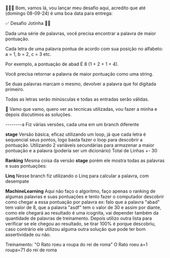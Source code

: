 👨🏻‍💻 Bom, vamos lá, vou lançar meu desafio aqui, acredito que até (domingo 08-09-24) é uma boa data para entrega: 

✅ Desafio Jotinha 🤷🏻

Dada uma série de palavras, você precisa encontrar a palavra de maior pontuação.

Cada letra de uma palavra pontua de acordo com sua posição no alfabeto: a = 1, b = 2, c = 3 etc.

Por exemplo, a pontuação de abad É 8 (1 + 2 + 1 + 4).

Você precisa retornar a palavra de maior pontuação como uma string.

Se duas palavras marcam o mesmo, devolver a palavra que foi digitada primeiro.

Todas as letras serão minúsculas e todas as entradas serão válidas.

📅 Vamo que vamo, quero ver as tecnicas utilizadas, vou fazer a minha e depois discutimos as soluções.


--------a
Fiz várias versões, cada uma em um branch diferente

**stage**
Versão básica, eficaz utilizando um loop, já que cada letra é sequencial seus pontos, logo basta fazer o loop para descobrir a pontuação.
Utilizando 2 variáveis secundárias para armazenar a maior pontuação e a palavra (poderia ser um dicionário)
Total de Linhas +- 30

**Ranking**
Mesma coisa da versão **stage** porém ele mostra todas as palavras e suas pontuações:


**Linq**
Nesse branch fiz utilizando o Linq para calcular a palavra, com desempate

**MachineLearning**
Aqui não faço o algoritmo, faço apenas o ranking de algumas palavras e suas pontuações e tento fazer o computador descobrir como chegar a essa pontuação por palavra
ex:
falo que a palavra "abad" tem valor de 8, que a palavra "asdf" tem o valor de 30 e assim por diante, como ele chegará ao resultado é uma icognita, vai depender também da quantidade de palavras de treinamento.
Depois utilizo outra lista para verificar se ele chegou ao resultado, se tirar 100% é porque descobriu, caso contrário ele utilizou alguma outra solução que pode ter bom assertividade ou não.


Treinamento:
"O Rato roeu a roupa do rei de roma"
O
Rato
roeu
a=1
roupa=71
do
rei
de
roma
